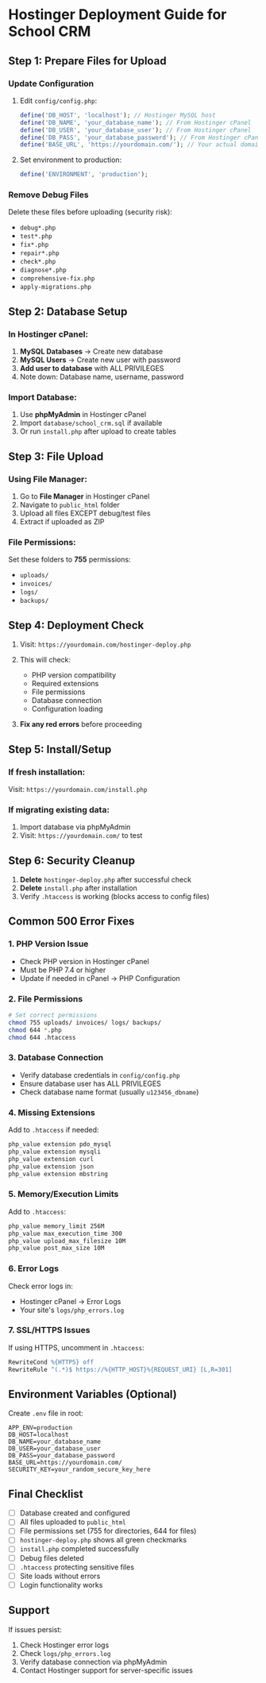 # Hostinger Deployment Guide for School CRM

## Step 1: Prepare Files for Upload

### Update Configuration
1. Edit `config/config.php`:
   ```php
   define('DB_HOST', 'localhost'); // Hostinger MySQL host
   define('DB_NAME', 'your_database_name'); // From Hostinger cPanel
   define('DB_USER', 'your_database_user'); // From Hostinger cPanel  
   define('DB_PASS', 'your_database_password'); // From Hostinger cPanel
   define('BASE_URL', 'https://yourdomain.com/'); // Your actual domain
   ```

2. Set environment to production:
   ```php
   define('ENVIRONMENT', 'production');
   ```

### Remove Debug Files
Delete these files before uploading (security risk):
- `debug*.php`
- `test*.php`
- `fix*.php`
- `repair*.php`
- `check*.php`
- `diagnose*.php`
- `comprehensive-fix.php`
- `apply-migrations.php`

## Step 2: Database Setup

### In Hostinger cPanel:
1. **MySQL Databases** → Create new database
2. **MySQL Users** → Create new user with password
3. **Add user to database** with ALL PRIVILEGES
4. Note down: Database name, username, password

### Import Database:
1. Use **phpMyAdmin** in Hostinger cPanel
2. Import `database/school_crm.sql` if available
3. Or run `install.php` after upload to create tables

## Step 3: File Upload

### Using File Manager:
1. Go to **File Manager** in Hostinger cPanel
2. Navigate to `public_html` folder
3. Upload all files EXCEPT debug/test files
4. Extract if uploaded as ZIP

### File Permissions:
Set these folders to **755** permissions:
- `uploads/`
- `invoices/`
- `logs/`
- `backups/`

## Step 4: Deployment Check

1. Visit: `https://yourdomain.com/hostinger-deploy.php`
2. This will check:
   - PHP version compatibility
   - Required extensions
   - File permissions
   - Database connection
   - Configuration loading

3. **Fix any red errors** before proceeding

## Step 5: Install/Setup

### If fresh installation:
Visit: `https://yourdomain.com/install.php`

### If migrating existing data:
1. Import database via phpMyAdmin
2. Visit: `https://yourdomain.com/` to test

## Step 6: Security Cleanup

1. **Delete** `hostinger-deploy.php` after successful check
2. **Delete** `install.php` after installation
3. Verify `.htaccess` is working (blocks access to config files)

## Common 500 Error Fixes

### 1. PHP Version Issue
- Check PHP version in Hostinger cPanel
- Must be PHP 7.4 or higher
- Update if needed in cPanel → PHP Configuration

### 2. File Permissions
```bash
# Set correct permissions
chmod 755 uploads/ invoices/ logs/ backups/
chmod 644 *.php
chmod 644 .htaccess
```

### 3. Database Connection
- Verify database credentials in `config/config.php`
- Ensure database user has ALL PRIVILEGES
- Check database name format (usually `u123456_dbname`)

### 4. Missing Extensions
Add to `.htaccess` if needed:
```apache
php_value extension pdo_mysql
php_value extension mysqli
php_value extension curl
php_value extension json
php_value extension mbstring
```

### 5. Memory/Execution Limits
Add to `.htaccess`:
```apache
php_value memory_limit 256M
php_value max_execution_time 300
php_value upload_max_filesize 10M
php_value post_max_size 10M
```

### 6. Error Logs
Check error logs in:
- Hostinger cPanel → Error Logs
- Your site's `logs/php_errors.log`

### 7. SSL/HTTPS Issues
If using HTTPS, uncomment in `.htaccess`:
```apache
RewriteCond %{HTTPS} off
RewriteRule ^(.*)$ https://%{HTTP_HOST}%{REQUEST_URI} [L,R=301]
```

## Environment Variables (Optional)

Create `.env` file in root:
```env
APP_ENV=production
DB_HOST=localhost
DB_NAME=your_database_name
DB_USER=your_database_user
DB_PASS=your_database_password
BASE_URL=https://yourdomain.com/
SECURITY_KEY=your_random_secure_key_here
```

## Final Checklist

- [ ] Database created and configured
- [ ] All files uploaded to `public_html`
- [ ] File permissions set (755 for directories, 644 for files)
- [ ] `hostinger-deploy.php` shows all green checkmarks
- [ ] `install.php` completed successfully
- [ ] Debug files deleted
- [ ] `.htaccess` protecting sensitive files
- [ ] Site loads without errors
- [ ] Login functionality works

## Support

If issues persist:
1. Check Hostinger error logs
2. Check `logs/php_errors.log`
3. Verify database connection via phpMyAdmin
4. Contact Hostinger support for server-specific issues